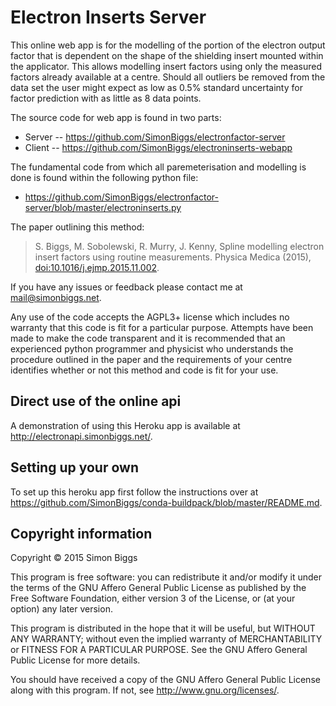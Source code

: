 # Electron Inserts Server

This online web app is for the modelling of the portion of the electron output factor that is dependent on the shape of the shielding insert mounted within the applicator. This allows modelling insert factors using only the measured factors already available at a centre. Should all outliers be removed from the data set the user might expect as low as 0.5% standard uncertainty for factor prediction with as little as 8 data points.

The source code for web app is found in two parts:

 * Server -- https://github.com/SimonBiggs/electronfactor-server
 * Client -- https://github.com/SimonBiggs/electroninserts-webapp
 
The fundamental code from which all paremeterisation and modelling is done is found within the following python file:

 * https://github.com/SimonBiggs/electronfactor-server/blob/master/electroninserts.py

The paper outlining this method:

 > S. Biggs, M. Sobolewski, R. Murry, J. Kenny, Spline modelling electron insert factors using routine measurements. Physica Medica (2015), [doi:10.1016/j.ejmp.2015.11.002](http://dx.doi.org/10.1016/j.ejmp.2015.11.002).

If you have any issues or feedback please contact me at mail@simonbiggs.net.

Any use of the code accepts the AGPL3+ license which includes no warranty that this code is fit for a particular purpose. Attempts have been made to make the code transparent and it is recommended that an experienced python programmer and physicist who understands the procedure outlined in the paper and the requirements of your centre identifies whether or not this method and code is fit for your use.


## Direct use of the online api

A demonstration of using this Heroku app is available at http://electronapi.simonbiggs.net/.

## Setting up your own
To set up this heroku app first follow the instructions over at https://github.com/SimonBiggs/conda-buildpack/blob/master/README.md.


## Copyright information
Copyright &#169; 2015  Simon Biggs

This program is free software: you can redistribute it and/or modify
it under the terms of the GNU Affero General Public License as published
by the Free Software Foundation, either version 3 of the License, or
(at your option) any later version.

This program is distributed in the hope that it will be useful,
but WITHOUT ANY WARRANTY; without even the implied warranty of
MERCHANTABILITY or FITNESS FOR A PARTICULAR PURPOSE.  See the
GNU Affero General Public License for more details.

You should have received a copy of the GNU Affero General Public License
along with this program.  If not, see <http://www.gnu.org/licenses/>.

